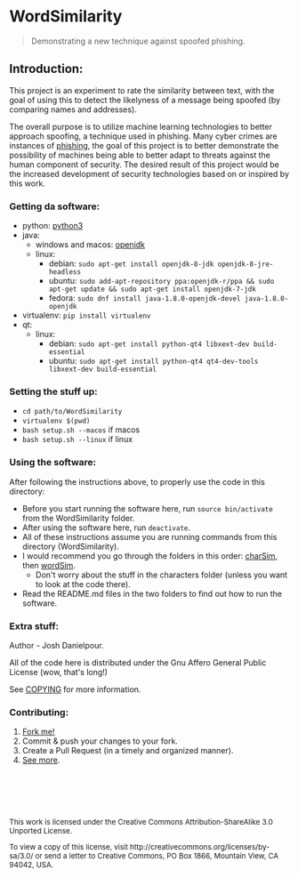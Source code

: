 # WordSimilarity
> Demonstrating a new technique against spoofed phishing.

## Introduction:
This project is an experiment to rate the similarity between text, with the
goal of using this to detect the likelyness of a message being spoofed 
(by comparing names and addresses).

The overall purpose is to utilize machine learning technologies to better approach spoofing, 
a technique used in phishing.
Many cyber crimes are instances of [phishing](https://blog.barkly.com/phishing-statistics-2016), 
the goal of this project is to better demonstrate the possibility 
of machines being able to better adapt to threats against the human component of security. 
The desired result of this project would be the increased development of
security technologies based on or inspired by this work.

### Getting da software:
* python: [python3](https://www.python.org/downloads/)
* java:
  * windows and macos: [openjdk](http://www.oracle.com/technetwork/java/javase/downloads/jdk8-downloads-2133151.html)
  * linux: 
    * debian: `sudo apt-get install openjdk-8-jdk openjdk-8-jre-headless`
    * ubuntu: `sudo add-apt-repository ppa:openjdk-r/ppa && sudo apt-get update && sudo apt-get install openjdk-7-jdk`
    * fedora: `sudo dnf install java-1.8.0-openjdk-devel java-1.8.0-openjdk`
* virtualenv: `pip install virtualenv`
* qt: 
  * linux:
    * debian: `sudo apt-get install python-qt4 libxext-dev build-essential`
    * ubuntu: `sudo apt-get install python-qt4 qt4-dev-tools libxext-dev build-essential`

### Setting the stuff up: 
* `cd path/to/WordSimilarity`
* `virtualenv $(pwd)`
* `bash setup.sh --macos` if macos
* `bash setup.sh --linux` if linux

### Using the software:
After following the instructions above, to properly use the code in this directory:
* Before you start running the software here, run `source bin/activate` from the WordSimilarity folder.
* After using the software here, run `deactivate`.
* All of these instructions assume you are running commands from this directory (WordSimilarity).
* I would recommend you go through the folders in this order: [charSim](charSim/README.md), then [wordSim](wordSim/README.md).
  * Don't worry about the stuff in the characters folder (unless you want to look at the code there).
* Read the README.md files in the two folders to find out how to run the software.

### Extra stuff:
Author - Josh Danielpour.

All of the code here is distributed under the Gnu Affero General Public License (wow, that's long!)

See [COPYING](COPYING) for more information.

### Contributing:
1. [Fork me!](https://github.com/joshsomething/WordSimilarity/fork)
2. Commit & push your changes to your fork.
3. Create a Pull Request (in a timely and organized manner).
4. [See more](CONTRIBUTING.md).

<dl>
<br></br>
<br></br>
<p style="font-size:13px">This work is licensed under the Creative Commons Attribution-ShareAlike 3.0 Unported License.</p>
<p style="font-size:13px">To view a copy of this license, visit http://creativecommons.org/licenses/by-sa/3.0/ or send a letter to Creative Commons, PO Box 1866, Mountain View, CA 94042, USA.</p>
</dl>